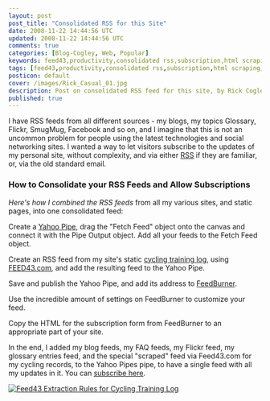 ```yaml
---           
layout: post
post_title: "Consolidated RSS for this Site"
date: 2008-11-22 14:44:56 UTC
updated: 2008-11-22 14:44:56 UTC
comments: true
categories: [Blog-Cogley, Web, Popular]
keywords: feed43,productivity,consolidated rss,subscription,html scraping,subscribe,yahoo,feedburner,web applications,rss,yahoo pipes
tags: [feed43,productivity,consolidated rss,subscription,html scraping,subscribe,yahoo,feedburner,web applications,rss,yahoo pipes]
posticon: default
cover: /images/Rick_Casual_01.jpg
description: Post on consolidated RSS feed for this site, by Rick Cogley.
published: true
---
```

 

[](http://www.flickr.com/photos/81796435@N00/3049540073 "View 'Consolidate RSS Feeds via Yahoo Pipes' on Flickr.com")I have RSS feeds from all different sources - my blogs, my topics Glossary, Flickr, SmugMug, Facebook and so on, and I imagine that this is not an uncommon problem for people using the latest technologies and social networking sites. I wanted a way to let visitors subscribe to the updates of my personal site, without complexity, and via either [RSS](http://rick.cogley.info/topics_files/RSS.php) if they are familiar, or, via the old standard email. 


### How to Consolidate your RSS Feeds and Allow Subscriptions



_Here's how I combined the RSS feeds_ from all my various sites, and static pages, into one consolidated feed: 





Create a [Yahoo Pipe](http://pipes.yahoo.com/pipes), drag the "Fetch Feed" object onto the canvas and connect it with the Pipe Output object. Add all your feeds to the Fetch Feed object.


Create an RSS feed from my site's static [cycling training log](http://rick.cogley.info/goodies/reference/cogley-cycling-training-log.php), using [FEED43.com](http://feed43.com), and add the resulting feed to the Yahoo Pipe. 


Save and publish the Yahoo Pipe, and add its address to [FeedBurner](http://www.feedburner.com).


Use the incredible amount of settings on FeedBurner to customize your feed.


Copy the HTML for the subscription form from FeedBurner to an appropriate part of your site.





In the end, I added my blog feeds, my FAQ feeds, my Flickr feed, my glossary entries feed, and the special "scraped" feed via Feed43.com for my cycling records, to the Yahoo Pipes pipe, to have a single feed with all my updates in it. You can [subscribe here](http://rick.cogley.info/subscribe). 




















[![Feed43 Extraction Rules for Cycling Training Log](http://farm4.static.flickr.com/3169/3050390542_ed29279ae1_t.jpg)](http://www.flickr.com/photos/81796435@N00/3050390542 "View 'Feed43 Extraction Rules for Cycling Training Log' on Flickr.com")

